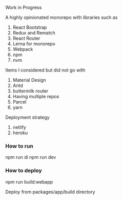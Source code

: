 Work in Progress

A highly opinionated monorepo with libraries such as
1. React Bootstrap
2. Redux and Rematch
3. React Router
4. Lerna for monorepo
5. Webpack
6. npm
7. nvm

Items I considered but did not go with
1. Material Design
2. Antd
3. buttermilk router
4. Having multiple repos
5. Parcel
6. yarn

Deployment strategy
1. netlify
2. heroku
### How to run

npm run di
npm run dev

### How to deploy
npm run build:webapp

Deploy from packages/app/build directory